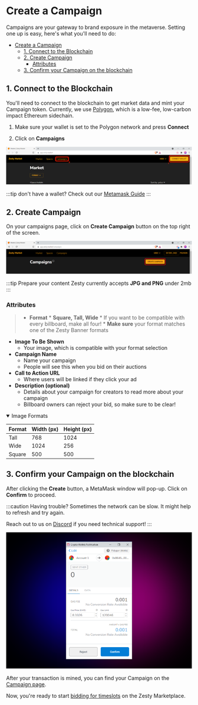 # Create a Campaign

Campaigns are your gateway to brand exposure in the metaverse. Setting one up is easy, here's what you'll need to do:
- [Create a Campaign](#create-a-campaign)
  - [1. Connect to the Blockchain](#1-connect-to-the-blockchain)
  - [2. Create Campaign](#2-create-campaign)
    - [Attributes](#attributes)
  - [3. Confirm your Campaign on the blockchain](#3-confirm-your-campaign-on-the-blockchain)

## 1. Connect to the Blockchain

You'll need to connect to the blockchain to get market data and mint your Campaign token. Currently, we use [Polygon](https://polygon.technology), which is a low-fee, low-carbon impact Ethereum sidechain.


1. Make sure your wallet is set to the Polygon network and press **Connect**

1. Click on **Campaigns**

![](<../../.gitbook/assets/image (11).png>)

:::tip don't have a wallet?
Check out our [Metamask Guide](../metamask)
:::

## 2. Create Campaign

On your campaigns page, click on **Create Campaign** button on the top right of the screen.

![](<../../.gitbook/assets/image (19).png>)

:::tip Prepare your content
Zesty currently accepts **JPG and PNG** under 2mb
:::

### Attributes

>* **Format**
    * **Square, Tall, Wide**
    * If you want to be compatible with every billboard, make all four!
    * **Make sure** your format matches one of the Zesty Banner formats
* **Image To Be Shown**
    * Your image, which is compatible with your format selection
* **Campaign Name**
    * Name your campaign
    * People will see this when you bid on their auctions
* **Call to Action URL**
    * Where users will be linked if they click your ad
* **Description (optional)**
    * Details about your campaign for creators to read more about your campaign
    * Billboard owners can reject your bid, so make sure to be clear!

<details open="true">
<summary>Image Formats</summary>

| Format | Width (px) | Height (px) |
| ------ | ---------- | ----------- |
| Tall   | 768        | 1024        |
| Wide   | 1024       | 256         |
| Square | 500        | 500         |
</details>

## 3. Confirm your Campaign on the blockchain

After clicking the **Create** button, a MetaMask window will pop-up. Click on **Confirm** to proceed. 

:::caution Having trouble?
Sometimes the network can be slow. It might help to refresh and try again.

Reach out to us on [Discord](https://discord.gg/4Jc3XhM5mp) if you need technical support!
:::

![](<../../.gitbook/assets/image (17).png>)

After your transaction is mined, you can find your Campaign on the [Campaign page](https://app.zesty.market/campaigns).

Now, you're ready to start [bidding for timeslots](./bid.md) on the Zesty Marketplace.